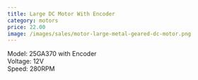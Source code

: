 ```yaml
---
title: Large DC Motor With Encoder
category: motors
price: 22.00
image: /images/sales/motor-large-metal-geared-dc-motor.png
---
```

Model: 25GA370 with Encoder\
Voltage: 12V\
Speed: 280RPM
